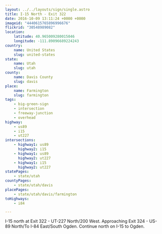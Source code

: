 ```yaml
---
layout: ../../layouts/sign/single.astro
title: I-15 North - Exit 322
date: 2016-10-09 13:11:24 +0000 +0000
imageid: "4440615765896996676"
flickrid: "30548989082"
location:
    latitude: 40.965009280015046
    longitude: -111.89096689224243
country:
    name: United States
    slug: united-states
state:
    name: Utah
    slug: utah
county:
    name: Davis County
    slug: davis
place:
    name: Farmington
    slug: farmington
tags:
    - big-green-sign
    - intersection
    - freeway-junction
    - overhead
highway:
    - us89
    - i15
    - ut227
intersections:
    - highway1: us89
      highway2: i15
    - highway1: us89
      highway2: ut227
    - highway1: i15
      highway2: ut227
statePages:
    - state/utah
countyPages:
    - state/utah/davis
placePages:
    - state/utah/davis/farmington
toHighways:
    - i84

---
```

I-15 north at Exit 322 - UT-227 North/200 West.  Approaching Exit 324 - US-89 North/To I-84 East/South Ogden.  Continue north on I-15 to Ogden.